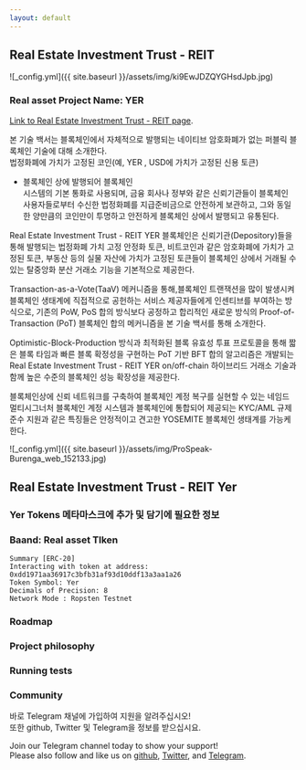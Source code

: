 ```yaml
---
layout: default
---
```


## Real Estate Investment Trust - REIT
![_config.yml]({{ site.baseurl }}/assets/img/ki9EwJDZQYGHsdJpb.jpg)    
### Real asset Project Name: YER

[Link to Real Estate Investment Trust - REIT page](./another-page.html).

본 기술 백서는 블록체인에서 자체적으로 발행되는 네이티브 암호화폐가 없는 퍼블릭 블록체인 기술에 대해 소개한다.    
법정화폐에 가치가 고정된 코인(예, YER , USD에 가치가 고정된 신용 토큰)

 - 블록체인 상에 발행되어 블록체인  
시스템의 기본 통화로 사용되며, 금융 회사나 정부와 같은 신뢰기관들이 블록체인 사용자들로부터 수신한 법정화폐를
지급준비금으로 안전하게 보관하고, 그와 동일한 양만큼의 코인만이 투명하고 안전하게 블록체인 상에서 발행되고
유통된다. 

Real Estate Investment Trust - REIT YER 블록체인은 신뢰기관(Depository)들을 통해 발행되는 법정화폐 가치 고정 안정화 토큰,
비트코인과 같은 암호화폐에 가치가 고정된 토큰, 부동산 등의 실물 자산에 가치가 고정된 토큰들이 블록체인 상에서
거래될 수 있는 탈중앙화 분산 거래소 기능을 기본적으로 제공한다. 

Transaction-as-a-Vote(TaaV) 메커니즘을 통해,블록체인 트랜잭션을 많이 발생시켜 블록체인 생태계에 직접적으로 공헌하는 서비스 제공자들에게 인센티브를
부여하는 방식으로, 기존의 PoW, PoS 합의 방식보다 공정하고 합리적인 새로운 방식의 Proof-of-Transaction (PoT)
블록체인 합의 메커니즘을 본 기술 백서를 통해 소개한다.  
   
Optimistic-Block-Production 방식과 최적화된 블록 유효성 투표 프로토콜을 통해 짧은 블록 타임과 빠른 블록 확정성을 구현하는 PoT 기반 BFT 합의 
알고리즘은  개발되는 Real Estate Investment Trust - REIT YER on/off-chain 하이브리드 거래소 기술과 함께 높은 수준의 블록체인 성능 확장성을 제공한다. 

블록체인상에 신뢰 네트워크를 구축하여 블록체인 계정 복구를 실현할 수 있는 네임드 멀티시그너처 블록체인 계정 시스템과
블록체인에 통합되어 제공되는 KYC/AML 규제준수 지원과 같은 특징들은 안정적이고 견고한 YOSEMITE 블록체인
생태계를 가능케 한다.  

![_config.yml]({{ site.baseurl }}/assets/img/ProSpeak-Burenga_web_152133.jpg) 

## Real Estate Investment Trust - REIT Yer
### Yer Tokens 메타마스크에 추가 및 담기에 필요한 정보 

### Baand: Real asset Tlken
```
Summary [ERC-20]
Interacting with token at address: 0xdd1971aa36917c3bfb31af93d10ddf13a3aa1a26 
Token Symbol: Yer   
Decimals of Precision: 8  
Network Mode : Ropsten Testnet  

```

### Roadmap



### Project philosophy


### Running tests

### Community
바로 Telegram 채널에 가입하여 지원을 알려주십시오!  
또한 github, Twitter 및 Telegram을 정보를 받으십시요.

Join our Telegram channel today to show your support!   
Please also follow and like us on [github](https://github.com/wooriapt "github"), [Twitter](https://twitter.com/wooriapt79 "Twitter"), and [Telegram](https://t.me/cubeon "Telegram").
